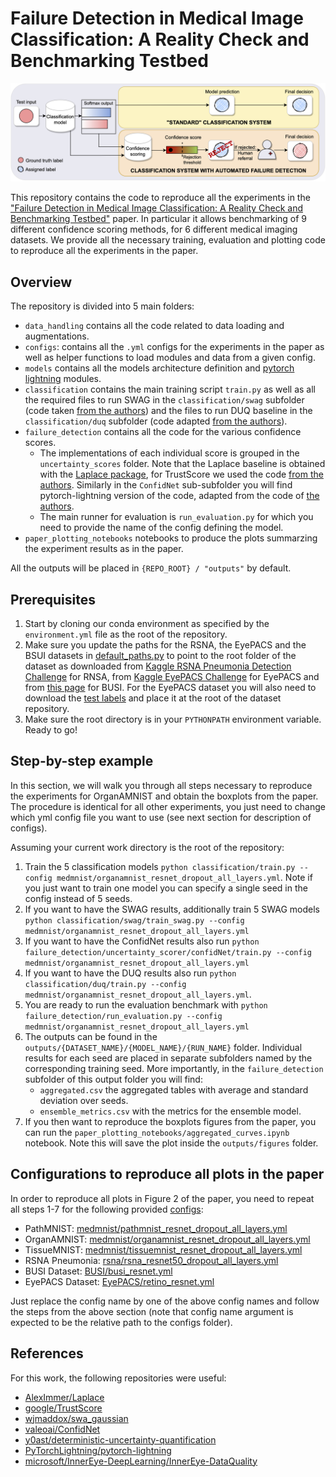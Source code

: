 # Failure Detection in Medical Image Classification: A Reality Check and Benchmarking Testbed
![Failure Detection Framework](paper_plotting_notebooks/figure1.png)

This repository contains the code to reproduce all the experiments in the ["Failure Detection in Medical Image Classification: A Reality Check and Benchmarking Testbed"](https://openreview.net/pdf?id=VBHuLfnOMf) paper. 
In particular it allows benchmarking of 9 different confidence scoring methods, for 6 different medical imaging datasets. We provide all the necessary training, evaluation and plotting code to reproduce all the experiments in the paper. 

## Overview
The repository is divided into 5 main folders:
* `data_handling` contains all the code related to data loading and augmentations.
* `configs`: contains all the `.yml` configs for the experiments in the paper as well as helper functions to load modules and data from a given config. 
* `models` contains all the models architecture definition and [pytorch lightning](https://pytorch-lightning.readthedocs.io/en/latest/starter/introduction_guide.html) modules. 
* `classification` contains the main training script `train.py` as well as all the required files to run SWAG in the `classification/swag` subfolder (code taken [from the authors](https://github.com/wjmaddox/swa_gaussian)) and the files to run DUQ baseline in the `classification/duq` subfolder (code adapted [from the authors](https://github.com/y0ast/deterministic-uncertainty-quantification)).
* `failure_detection` contains all the code for the various confidence scores.
    * The implementations of each individual score is grouped in the `uncertainty_scores` folder. Note that the Laplace baseline is obtained with the [Laplace package](https://github.com/AlexImmer/Laplace), for TrustScore we used the code [from the authors](https://github.com/google/TrustScore). Similarly in the `ConfidNet` sub-subfolder you will find pytorch-lightning version of the code, adapted from the code of [the authors](https://github.com/valeoai/ConfidNet).
    * The main runner for evaluation is `run_evaluation.py` for which you need to provide the name of the config defining the model.
 * `paper_plotting_notebooks` notebooks to produce the plots summarzing the experiment results as in the paper. 

All the outputs will be placed in `{REPO_ROOT} / "outputs"` by default. 

## Prerequisites
1. Start by cloning our conda environment as specified by the `environment.yml` file as the root of the repository. 
2. Make sure you update the paths for the RSNA, the EyePACS and the BSUI datasets in [default_paths.py](default_paths.py) to point to the root folder of the dataset as downloaded from [Kaggle RSNA Pneumonia Detection Challenge](https://www.kaggle.com/c/rsna-pneumonia-detection-challenge) for RNSA, from [Kaggle EyePACS Challenge](https://www.kaggle.com/c/diabetic-retinopathy-detection) for EyePACS and from [this page](https://scholar.cu.edu.eg/?q=afahmy/pages/dataset) for BUSI. For the EyePACS dataset you will also need to download the [test labels](https://storage.googleapis.com/kaggle-forum-message-attachments/90528/2877/retinopathy_solution.csv) and place it at the root of the dataset repository.
3. Make sure the root directory is in your `PYTHONPATH` environment variable. 
Ready to go!

## Step-by-step example
In this section, we will walk you through all steps necessary to reproduce the experiments for OrganAMNIST and obtain the boxplots from the paper. The procedure is identical for all other experiments, you just need to change which yml config file you want to use (see next section for description of configs). 

Assuming your current work directory is the root of the repository:
1. Train the 5 classification models `python classification/train.py --config medmnist/organamnist_resnet_dropout_all_layers.yml`. Note if you just want to train one model you can specify a single seed in the config instead of 5 seeds.
2. If you want to have the SWAG results, additionally train 5 SWAG models `python classification/swag/train_swag.py --config medmnist/organamnist_resnet_dropout_all_layers.yml`
3. If you want to have the ConfidNet results also run `python failure_detection/uncertainty_scorer/confidNet/train.py --config medmnist/organamnist_resnet_dropout_all_layers.yml`
4. If you want to have the DUQ results also run `python classification/duq/train.py --config medmnist/organamnist_resnet_dropout_all_layers.yml`.
5. You are ready to run the evaluation benchmark with `python failure_detection/run_evaluation.py --config medmnist/organamnist_resnet_dropout_all_layers.yml`
6. The outputs can be found in the `outputs/{DATASET_NAME}/{MODEL_NAME}/{RUN_NAME}` folder. Individual results for each seed are placed in separate subfolders named by the corresponding training seed. More importantly, in the `failure_detection` subfolder of this output folder you will find:
    * `aggregated.csv` the aggregated tables with average and standard deviation over seeds. 
    * `ensemble_metrics.csv` with the metrics for the ensemble model.
7. If you then want to reproduce the boxplots figures from the paper, you can run the `paper_plotting_notebooks/aggregated_curves.ipynb` notebook. Note this will save the plot inside the `outputs/figures` folder.

## Configurations to reproduce all plots in the paper
In order to reproduce all plots in Figure 2 of the paper, you need to repeat all steps 1-7 for the following provided [configs](configs/):
* PathMNIST: [medmnist/pathmnist_resnet_dropout_all_layers.yml](configs/medmnist/pathmnist_resnet_dropout_all_layers.yml)
* OrganAMNIST: [medmnist/organamnist_resnet_dropout_all_layers.yml](configs/medmnist/organamnist_resnet_dropout_all_layers.yml)
* TissueMNIST: [medmnist/tissuemnist_resnet_dropout_all_layers.yml](configs/medmnist/tissuemnist_resnet_dropout_all_layers.yml)
* RSNA Pneumonia: [rsna/rsna_resnet50_dropout_all_layers.yml](configs/rsna/rsna_resnet50_dropout_all_layers.yml)
* BUSI Dataset: [BUSI/busi_resnet.yml](configs/BUSI/busi_resnet.yml)
* EyePACS Dataset: [EyePACS/retino_resnet.yml](EyePACS/retino_resnet.yml)

Just replace the config name by one of the above config names and follow the steps from the above section (note that config name argument is expected to be the relative path to the configs folder). 

## References
For this work, the following repositories were useful:
* [AlexImmer/Laplace](https://github.com/AlexImmer/Laplace)
* [google/TrustScore](https://github.com/google/TrustScore)
* [wjmaddox/swa_gaussian](https://github.com/wjmaddox/swa_gaussian)
* [valeoai/ConfidNet](https://github.com/valeoai/ConfidNet)
* [y0ast/deterministic-uncertainty-quantification](https://github.com/y0ast/deterministic-uncertainty-quantification)
* [PyTorchLightning/pytorch-lightning](https://github.com/PyTorchLightning/pytorch-lightning)
* [microsoft/InnerEye-DeepLearning/InnerEye-DataQuality](https://github.com/microsoft/InnerEye-DeepLearning/tree/main/InnerEye-DataQuality)
